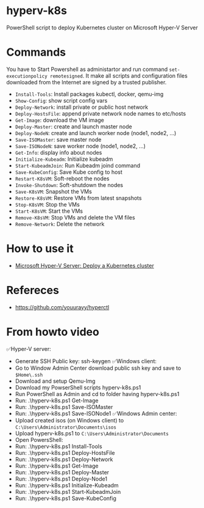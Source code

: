 # hyperv-k8s
PowerShell script to deploy Kubernetes cluster on Microsoft Hyper-V Server

# Commands

You have to Start Powershell as administartor and run command `set-executionpolicy remotesigned`. It make all scripts and configuration files downloaded from the Internet are signed by a trusted publisher.

- `Install-Tools`: Install packages kubectl, docker, qemu-img
- `Show-Config`: show script config vars
- `Deploy-Network`: install private or public host network
- `Deploy-HostsFile`: append private network node names to etc/hosts
- `Get-Image`: download the VM image
- `Deploy-Master`: create and launch master node
- `Deploy-NodeN`: create and launch worker node (node1, node2, ...)
- `Save-ISOMaster`: save master node
- `Save-ISONodeN`: save worker node (node1, node2, ...)
- `Get-Info`: display info about nodes
- `Initialize-Kubeadm`: Initialize kubeadm
- `Start-KubeadmJoin`: Run Kubeadm joind command
- `Save-KubeConfig`: Save Kube config to host
- `Restart-K8sVM`: Soft-reboot the nodes
- `Invoke-Shutdown`: Soft-shutdown the nodes
- `Save-K8sVM`: Snapshot the VMs
- `Restore-K8sVM`: Restore VMs from latest snapshots
- `Stop-K8sVM`: Stop the VMs
- `Start-K8sVM`: Start the VMs
- `Remove-K8sVM`: Stop VMs and delete the VM files
- `Remove-Network`: Delete the network

# How to use it

- [Microsoft Hyper-V Server: Deploy a Kubernetes cluster](https://www.youtube.com/watch?v=MPjavnlRnQU)

# Refereces
- https://github.com/youurayy/hyperctl

# From howto video
✅Hyper-V server:
- Generate SSH Public key: ssh-keygen
✅Windows client:
- Go to Window Admin Center  download public ssh key and save to `$Home\.ssh`
- Download and setup Qemu-Img
- Download my PowserShell scripts hyperv-k8s.ps1
- Run PowerShell as Admin and cd to folder having hyperv-k8s.ps1
- Run: .\hyperv-k8s.ps1 Get-Image
- Run: .\hyperv-k8s.ps1 Save-ISOMaster
- Run: .\hyperv-k8s.ps1 Save-ISONode1
✅Windows Admin center:
- Upload created isos (on Windows client) to `C:\Users\Administrator\Documents\isos`
- Upload hyperv-k8s.ps1 to `C:\Users\Administrator\Documents`
- Open PowersShell: 
- Run: .\hyperv-k8s.ps1 Install-Tools
- Run: .\hyperv-k8s.ps1 Deploy-HostsFile
- Run: .\hyperv-k8s.ps1 Deploy-Network
- Run: .\hyperv-k8s.ps1 Get-Image
- Run: .\hyperv-k8s.ps1 Deploy-Master
- Run: .\hyperv-k8s.ps1 Deploy-Node1
- Run: .\hyperv-k8s.ps1 Initialize-Kubeadm
- Run: .\hyperv-k8s.ps1 Start-KubeadmJoin
- Run: .\hyperv-k8s.ps1 Save-KubeConfig

